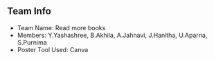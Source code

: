 ## Team Info
- Team Name: Read more books
- Members: Y.Yashashree, B.Akhila,      A.Jahnavi, J.Hanitha, U.Aparna, S.Purnima
- Poster Tool Used: Canva
